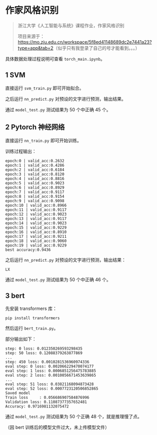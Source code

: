 # 作家风格识别
> 浙江大学《人工智能与系统》课程作业，作家风格识别
>
> 项目来源于：<https://mo.zju.edu.cn/workspace/5f8ed41148689dc2e7441a23?type=app&tab=2>（似乎只有我登录了自己的号才能看到。。。）

具体数据处理过程说明可查看 `torch_main.ipynb`。



## 1 SVM

直接运行 `svm_train.py` 即可开始拟合。

之后运行 `nn_predict.py` 对预设的文字进行预测，输出结果。

通过 `model_test.py` 测试结果为 50 个中正确 45 个。



## 2 Pytorch 神经网络

直接运行 `nn_train.py` 即可开始训练。

训练过程输出：

```text
epoch:0 | valid_acc:0.2632
epoch:1 | valid_acc:0.4286
epoch:2 | valid_acc:0.6184
epoch:3 | valid_acc:0.8120
epoch:4 | valid_acc:0.8816
epoch:5 | valid_acc:0.9023
epoch:6 | valid_acc:0.8929
epoch:7 | valid_acc:0.9117
epoch:8 | valid_acc:0.9154
epoch:9 | valid_acc:0.9098
epoch:10 | valid_acc:0.8966
epoch:11 | valid_acc:0.9117
epoch:12 | valid_acc:0.9023
epoch:13 | valid_acc:0.9117
epoch:14 | valid_acc:0.9023
epoch:15 | valid_acc:0.9229
epoch:16 | valid_acc:0.8910
epoch:17 | valid_acc:0.9211
epoch:18 | valid_acc:0.9060
epoch:19 | valid_acc:0.9229
best accuracy:0.9436
```

之后运行 `nn_predict.py` 对预设的文字进行预测，输出结果：

```text
LX
```

通过 `model_test.py` 测试结果为 50 个中正确 46 个。

## 3 bert

先安装 transformers 库：

```shell
pip install transformers
```

然后运行 `bert_train.py`。

部分输出如下：

```text
step: 0 loss: 0.012350269593298435
step: 50 loss: 0.12088379263877869
...
step: 450 loss: 0.0010281536960974336
eval step: 0 loss: 0.002066229470074177
eval step: 1 loss: 0.0006851256475783885
eval step: 2 loss: 0.0010056671453639865
...
eval step: 51 loss: 0.03821168094873428
eval step: 52 loss: 0.0007723120506852865
Saved model
Train loss     : 0.056686907584876996
Validation loss: 0.11087377357652481
Accuracy: 0.9716981132075472
```

通过 `model_test.py` 测试结果为 50 个正确 48 个，就是推理慢了点。

（因 bert 训练后的模型文件过大，未上传模型文件）